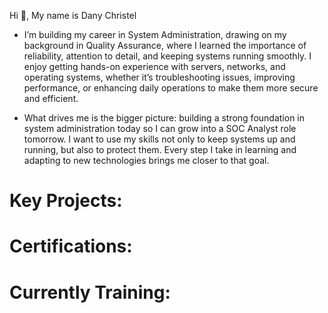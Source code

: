 Hi 👋, My name is Dany Christel 
 -  I’m building my career in System Administration, drawing on my background in Quality Assurance, where I learned the importance of reliability, attention to detail, and keeping systems running smoothly. I enjoy getting hands-on experience with servers, networks, and operating systems, whether it’s troubleshooting issues, improving performance, or enhancing daily operations to make them more secure and efficient.

 -  What drives me is the bigger picture: building a strong foundation in system administration today so I can grow into a SOC Analyst role tomorrow. I want to use my skills not only to keep systems up and running, but also to protect them. Every step I take in learning and adapting to new technologies brings me closer to that goal.

# Key Projects:


# Certifications: 


# Currently Training:




